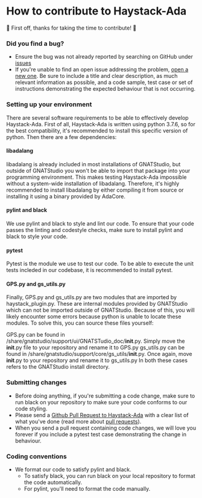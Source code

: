 # How to contribute to Haystack-Ada

:tada: First off, thanks for taking the time to contribute! :tada:

### Did you find a bug?
* Ensure the bug was not already reported by searching on GitHub under [issues](https://github.com/BurritoZz/Haystack-Ada/issues)
* If you're unable to find an open issue addressing the problem, [open a new one](https://github.com/BurritoZz/Haystack-Ada/issues/new). Be sure to include a title and clear description, as much relevant information as possible, and a code sample, test case or set of instructions demonstrating the expected behaviour that is not occurring.

### Setting up your environment
There are several software requirements to be able to effectively develop Haystack-Ada.
First of all, Haystack-Ada is written using python 3.7.6, so for the best compatibility, it's recommended to install this specific version of python.
Then there are a few dependencies:

#### libadalang
libadalang is already included in most installations of GNATStudio, but outside of GNATStudio you won't be able to import that package into your programming environment.
This makes testing Haystack-Ada impossible without a system-wide installation of libadalang. Therefore, it's highly recommended to install libadalang by either compiling it from source or installing it using a binary provided by AdaCore.

#### pylint and black
We use pylint and black to style and lint our code. To ensure that your code passes the linting and codestyle checks, make sure to install pylint and black to style your code.

#### pytest
Pytest is the module we use to test our code. To be able to execute the unit tests incleded in our codebase, it is recommended to install pytest.

#### GPS.py and gs_utils.py
Finally, GPS.py and gs_utils.py are two modules that are imported by haystack_plugin.py. These are internal modules provided by GNATStudio which can not be imported outside of GNATStudio. Because of this, you will likely encounter some errors because python is unable to locate these modules.
To solve this, you can source these files yourself:

GPS.py can be found in <prefix>/share/gnatstudio/support/ui/GNATSTudio_doc/__init__.py. Simply move the __init__.py file to your repository and rename it to GPS.py
gs_utils.py can be found in <prefix>/share/gnatstudio/support/core/gs_utils/__init__.py. Once again, move __init__.py to your repository and rename it to gs_utils.py
In both these cases <prefix> refers to the GNATStudio install directory.
 
### Submitting changes
* Before doing anything, if you're submitting a code change, make sure to run black on your repository to make sure your code conforms to our code styling.
* Please send a [Github Pull Request to Haystack-Ada](https://github.com/BurritoZz/Haystack-Ada/pull/new/main) with a clear list of what you've done (read more about [pull requests](help.github.com/pull-requests/)).
* When you send a pull request containing code changes, we will love you forever if you include a pytest test case demonstrating the change in behaviour.

### Coding conventions
* We format our code to satisfy pylint and black.
  * To satisfy black, you can run black on your local repository to format the code automatically.
  * For pylint, you'll need to format the code manually.
